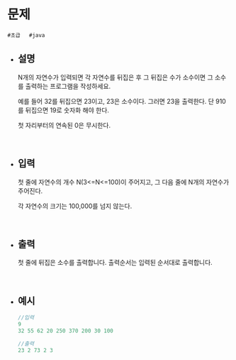 # 문제

```#초급```&nbsp;&nbsp;&nbsp;&nbsp;&nbsp;```#java```

- ## 설명
        
    N개의 자연수가 입력되면 각 자연수를 뒤집은 후 그 뒤집은 수가 소수이면 그 소수를 출력하는 프로그램을 작성하세요.

    예를 들어 32를 뒤집으면 23이고, 23은 소수이다. 그러면 23을 출력한다. 단 910를 뒤집으면 19로 숫자화 해야 한다.

    첫 자리부터의 연속된 0은 무시한다.
<br/>
        
- ## 입력
        
    첫 줄에 자연수의 개수 N(3<=N<=100)이 주어지고, 그 다음 줄에 N개의 자연수가 주어진다.

    각 자연수의 크기는 100,000를 넘지 않는다.
 
<br/>

- ## 출력
        
    첫 줄에 뒤집은 소수를 출력합니다. 출력순서는 입력된 순서대로 출력합니다.

<br/>
        
- ## 예시

    ```java
    //입력
    9
    32 55 62 20 250 370 200 30 100
    ```
    ```java
    //출력
    23 2 73 2 3
    ```